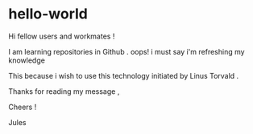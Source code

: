 # hello-world

Hi  fellow users and workmates ! 

I am learning repositories in Github . oops! i must say i'm refreshing my knowledge

This because i wish to use this technology initiated by Linus Torvald .

Thanks for reading my message ,

Cheers !

Jules
